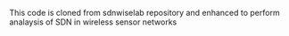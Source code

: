 This code is cloned from sdnwiselab repository and enhanced to perform analaysis of SDN in wireless sensor networks

